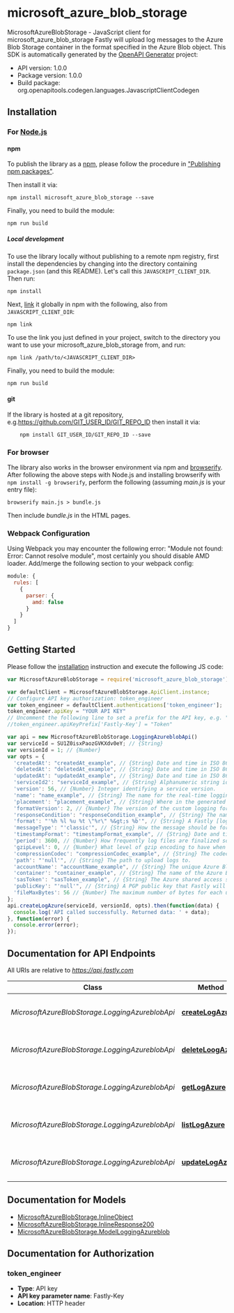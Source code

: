 # microsoft_azure_blob_storage

MicrosoftAzureBlobStorage - JavaScript client for microsoft_azure_blob_storage
Fastly will upload log messages to the Azure Blob Storage container in the format specified in the Azure Blob object.
This SDK is automatically generated by the [OpenAPI Generator](https://openapi-generator.tech) project:

- API version: 1.0.0
- Package version: 1.0.0
- Build package: org.openapitools.codegen.languages.JavascriptClientCodegen

## Installation

### For [Node.js](https://nodejs.org/)

#### npm

To publish the library as a [npm](https://www.npmjs.com/), please follow the procedure in ["Publishing npm packages"](https://docs.npmjs.com/getting-started/publishing-npm-packages).

Then install it via:

```shell
npm install microsoft_azure_blob_storage --save
```

Finally, you need to build the module:

```shell
npm run build
```

##### Local development

To use the library locally without publishing to a remote npm registry, first install the dependencies by changing into the directory containing `package.json` (and this README). Let's call this `JAVASCRIPT_CLIENT_DIR`. Then run:

```shell
npm install
```

Next, [link](https://docs.npmjs.com/cli/link) it globally in npm with the following, also from `JAVASCRIPT_CLIENT_DIR`:

```shell
npm link
```

To use the link you just defined in your project, switch to the directory you want to use your microsoft_azure_blob_storage from, and run:

```shell
npm link /path/to/<JAVASCRIPT_CLIENT_DIR>
```

Finally, you need to build the module:

```shell
npm run build
```

#### git

If the library is hosted at a git repository, e.g.https://github.com/GIT_USER_ID/GIT_REPO_ID
then install it via:

```shell
    npm install GIT_USER_ID/GIT_REPO_ID --save
```

### For browser

The library also works in the browser environment via npm and [browserify](http://browserify.org/). After following
the above steps with Node.js and installing browserify with `npm install -g browserify`,
perform the following (assuming *main.js* is your entry file):

```shell
browserify main.js > bundle.js
```

Then include *bundle.js* in the HTML pages.

### Webpack Configuration

Using Webpack you may encounter the following error: "Module not found: Error:
Cannot resolve module", most certainly you should disable AMD loader. Add/merge
the following section to your webpack config:

```javascript
module: {
  rules: [
    {
      parser: {
        amd: false
      }
    }
  ]
}
```

## Getting Started

Please follow the [installation](#installation) instruction and execute the following JS code:

```javascript
var MicrosoftAzureBlobStorage = require('microsoft_azure_blob_storage');

var defaultClient = MicrosoftAzureBlobStorage.ApiClient.instance;
// Configure API key authorization: token_engineer
var token_engineer = defaultClient.authentications['token_engineer'];
token_engineer.apiKey = "YOUR API KEY"
// Uncomment the following line to set a prefix for the API key, e.g. "Token" (defaults to null)
//token_engineer.apiKeyPrefix['Fastly-Key'] = "Token"

var api = new MicrosoftAzureBlobStorage.LoggingAzureblobApi()
var serviceId = SU1Z0isxPaozGVKXdv0eY; // {String} 
var versionId = 1; // {Number} 
var opts = {
  'createdAt': "createdAt_example", // {String} Date and time in ISO 8601 format.
  'deletedAt': "deletedAt_example", // {String} Date and time in ISO 8601 format.
  'updatedAt': "updatedAt_example", // {String} Date and time in ISO 8601 format.
  'serviceId2': "serviceId_example", // {String} Alphanumeric string identifying the service.
  'version': 56, // {Number} Integer identifying a service version.
  'name': "name_example", // {String} The name for the real-time logging configuration.
  'placement': "placement_example", // {String} Where in the generated VCL the logging call should be placed. If not set, endpoints with `format_version` of 2 are placed in `vcl_log` and those with `format_version` of 1 are placed in `vcl_deliver`. 
  'formatVersion': 2, // {Number} The version of the custom logging format used for the configured endpoint. The logging call gets placed by default in `vcl_log` if `format_version` is set to `2` and in `vcl_deliver` if `format_version` is set to `1`.  
  'responseCondition': "responseCondition_example", // {String} The name of an existing condition in the configured endpoint, or leave blank to always execute.
  'format': "'%h %l %u %t \"%r\" %&gt;s %b'", // {String} A Fastly [log format string](https://docs.fastly.com/en/guides/custom-log-formats).
  'messageType': "'classic'", // {String} How the message should be formatted.
  'timestampFormat': "timestampFormat_example", // {String} Date and time in ISO 8601 format.
  'period': 3600, // {Number} How frequently log files are finalized so they can be available for reading (in seconds).
  'gzipLevel': 0, // {Number} What level of gzip encoding to have when sending logs (default `0`, no compression). If an explicit non-zero value is set, then `compression_codec` will default to \\\"gzip.\\\" Specifying both `compression_codec` and `gzip_level` in the same API request will result in an error.
  'compressionCodec': "compressionCodec_example", // {String} The codec used for compression of your logs. Valid values are `zstd`, `snappy`, and `gzip`. If the specified codec is \\\"gzip\\\", `gzip_level` will default to 3. To specify a different level, leave `compression_codec` blank and explicitly set the level using `gzip_level`. Specifying both `compression_codec` and `gzip_level` in the same API request will result in an error.
  'path': "'null'", // {String} The path to upload logs to.
  'accountName': "accountName_example", // {String} The unique Azure Blob Storage namespace in which your data objects are stored. Required.
  'container': "container_example", // {String} The name of the Azure Blob Storage container in which to store logs. Required.
  'sasToken': "sasToken_example", // {String} The Azure shared access signature providing write access to the blob service objects. Be sure to update your token before it expires or the logging functionality will not work. Required.
  'publicKey': "'null'", // {String} A PGP public key that Fastly will use to encrypt your log files before writing them to disk.
  'fileMaxBytes': 56 // {Number} The maximum number of bytes for each uploaded file. A value of 0 can be used to indicate there is no limit on the size of uploaded files, otherwise the minimum value is 1048576 bytes (1 MiB.)
};
api.createLogAzure(serviceId, versionId, opts).then(function(data) {
  console.log('API called successfully. Returned data: ' + data);
}, function(error) {
  console.error(error);
});


```

## Documentation for API Endpoints

All URIs are relative to *https://api.fastly.com*

Class | Method | HTTP request | Description
------------ | ------------- | ------------- | -------------
*MicrosoftAzureBlobStorage.LoggingAzureblobApi* | [**createLogAzure**](docs/LoggingAzureblobApi.md#createLogAzure) | **POST** /service/{service_id}/version/{version_id}/logging/azureblob | Create an Azure Blob Storage log endpoint
*MicrosoftAzureBlobStorage.LoggingAzureblobApi* | [**deleteLoogAzure**](docs/LoggingAzureblobApi.md#deleteLoogAzure) | **DELETE** /service/{service_id}/version/{version_id}/logging/azureblob/{logging_azureblob_name} | Delete the Azure Blob Storage log endpoint
*MicrosoftAzureBlobStorage.LoggingAzureblobApi* | [**getLogAzure**](docs/LoggingAzureblobApi.md#getLogAzure) | **GET** /service/{service_id}/version/{version_id}/logging/azureblob/{logging_azureblob_name} | Get an Azure Blob Storage log endpoint
*MicrosoftAzureBlobStorage.LoggingAzureblobApi* | [**listLogAzure**](docs/LoggingAzureblobApi.md#listLogAzure) | **GET** /service/{service_id}/version/{version_id}/logging/azureblob | List Azure Blob Storage log endpoints
*MicrosoftAzureBlobStorage.LoggingAzureblobApi* | [**updateLogAzure**](docs/LoggingAzureblobApi.md#updateLogAzure) | **PUT** /service/{service_id}/version/{version_id}/logging/azureblob/{logging_azureblob_name} | Update an Azure Blob Storage log endpoint


## Documentation for Models

 - [MicrosoftAzureBlobStorage.InlineObject](docs/InlineObject.md)
 - [MicrosoftAzureBlobStorage.InlineResponse200](docs/InlineResponse200.md)
 - [MicrosoftAzureBlobStorage.ModelLoggingAzureblob](docs/ModelLoggingAzureblob.md)


## Documentation for Authorization



### token_engineer


- **Type**: API key
- **API key parameter name**: Fastly-Key
- **Location**: HTTP header

